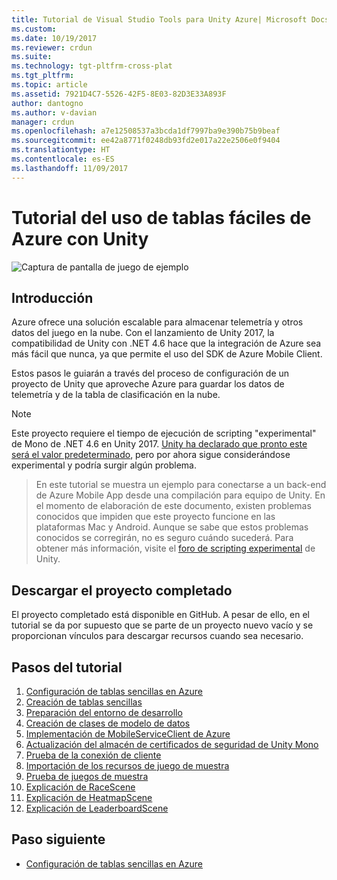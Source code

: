 ```yaml
---
title: Tutorial de Visual Studio Tools para Unity Azure| Microsoft Docs
ms.custom: 
ms.date: 10/19/2017
ms.reviewer: crdun
ms.suite: 
ms.technology: tgt-pltfrm-cross-plat
ms.tgt_pltfrm: 
ms.topic: article
ms.assetid: 7921D4C7-5526-42F5-8E03-82D3E33A893F
author: dantogno
ms.author: v-davian
manager: crdun
ms.openlocfilehash: a7e12508537a3bcda1df7997ba9e390b75b9beaf
ms.sourcegitcommit: ee42a8771f0248db93fd2e017a22e2506e0f9404
ms.translationtype: HT
ms.contentlocale: es-ES
ms.lasthandoff: 11/09/2017
---
```

# <a name="using-azure-easy-tables-with-unity-walkthrough"></a>Tutorial del uso de tablas fáciles de Azure con Unity

![Captura de pantalla de juego de ejemplo](media/vstu_azure-test-sample-game-image2.png)

## <a name="introduction"></a>Introducción

Azure ofrece una solución escalable para almacenar telemetría y otros datos del juego en la nube. Con el lanzamiento de Unity 2017, la compatibilidad de Unity con .NET 4.6 hace que la integración de Azure sea más fácil que nunca, ya que permite el uso del SDK de Azure Mobile Client.

Estos pasos le guiarán a través del proceso de configuración de un proyecto de Unity que aproveche Azure para guardar los datos de telemetría y de la tabla de clasificación en la nube.

> [!NOTE]
> Este proyecto requiere el tiempo de ejecución de scripting "experimental" de Mono de .NET 4.6 en Unity 2017. [Unity ha declarado que pronto este será el valor predeterminado](https://forum.unity3d.com/threads/future-plans-for-the-mono-runtime-upgrade.464327/), pero por ahora sigue considerándose experimental y podría surgir algún problema.

> En este tutorial se muestra un ejemplo para conectarse a un back-end de Azure Mobile App desde una compilación para equipo de Unity. En el momento de elaboración de este documento, existen problemas conocidos que impiden que este proyecto funcione en las plataformas Mac y Android. Aunque se sabe que estos problemas conocidos se corregirán, no es seguro cuándo sucederá. Para obtener más información, visite el [foro de scripting experimental](https://forum.unity3d.com/forums/experimental-scripting-previews.107/) de Unity.

## <a name="download-the-completed-project"></a>Descargar el proyecto completado

El proyecto completado está disponible en GitHub. A pesar de ello, en el tutorial se da por supuesto que se parte de un proyecto nuevo vacío y se proporcionan vínculos para descargar recursos cuando sea necesario.

## <a name="walkthrough-steps"></a>Pasos del tutorial

1. [Configuración de tablas sencillas en Azure](visual-studio-tools-for-unity-azure-configure.md)
2. [Creación de tablas sencillas](visual-studio-tools-for-unity-azure-setup.md)
3. [Preparación del entorno de desarrollo](visual-studio-tools-for-unity-azure-prepare.md)
4. [Creación de clases de modelo de datos](visual-studio-tools-for-unity-azure-data.md)
5. [Implementación de MobileServiceClient de Azure](visual-studio-tools-for-unity-azure-mobile-client.md)
6. [Actualización del almacén de certificados de seguridad de Unity Mono](visual-studio-tools-for-unity-azure-security.md)
7. [Prueba de la conexión de cliente](visual-studio-tools-for-unity-azure-connection.md)
7. [Importación de los recursos de juego de muestra](visual-studio-tools-for-unity-azure-game-assets.md)
8. [Prueba de juegos de muestra](visual-studio-tools-for-unity-azure-game.md)
9. [Explicación de RaceScene](visual-studio-tools-for-unity-azure-racescene.md)
10. [Explicación de HeatmapScene](visual-studio-tools-for-unity-azure-heatmapscene.md)
11. [Explicación de LeaderboardScene](visual-studio-tools-for-unity-azure-leaderboardscene.md)


## <a name="next-step"></a>Paso siguiente
* [Configuración de tablas sencillas en Azure](visual-studio-tools-for-unity-azure-configure.md)
